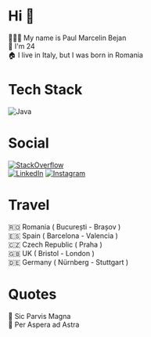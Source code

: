 # Hi 👋
👨🏻‍💻 My name is Paul Marcelin Bejan<br>
🎂 I'm 24<br>
🏠 I live in Italy, but I was born in Romania<br>

# Tech Stack
![Java](https://img.shields.io/badge/java-%23ED8B00.svg?style=for-the-badge&logo=java&logoColor=white)

# Social
[![StackOverflow](https://stackoverflow.com/users/flair/13115701.png?theme=dark)](https://stackoverflow.com/users/13115701/paul-marcelin-bejan)<br>
[![LinkedIn](https://img.shields.io/badge/LinkedIn-%230077B5.svg?logo=linkedin&logoColor=white)](https://www.linkedin.com/in/paul-marcelin-bejan/)
[![Instagram](https://img.shields.io/badge/Instagram-%23E4405F.svg?logo=Instagram&logoColor=white)](https://www.instagram.com/_paulmarcelin/)

# Travel
🇷🇴 Romania ( București - Brașov )<br>
🇪🇸 Spain ( Barcelona - Valencia )<br>
🇨🇿 Czech Republic ( Praha )<br>
🇬🇧 UK ( Bristol - London )<br>
🇩🇪 Germany ( Nürnberg - Stuttgart )<br>

# Quotes
💭 Sic Parvis Magna<br>
💭 Per Aspera ad Astra<br>
